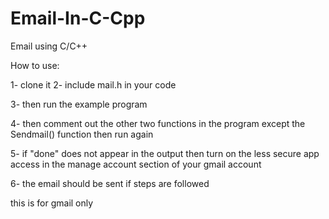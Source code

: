 # Email-In-C-Cpp
Email using C/C++

How to use:

1- clone it
2- include mail.h in your code

3- then run the example program

4- then comment out the other two functions in the program except the Sendmail() function then run again

5- if "done" does not appear in the output then turn on the less secure app access in the manage account section of your gmail account

6- the email should be sent if steps are followed

this is for gmail only
